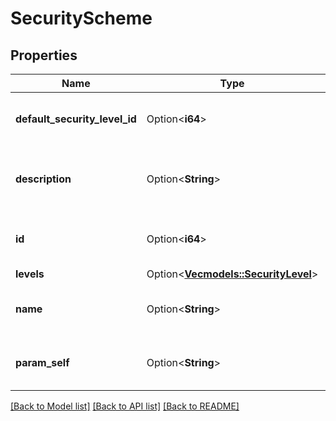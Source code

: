 # SecurityScheme

## Properties

Name | Type | Description | Notes
------------ | ------------- | ------------- | -------------
**default_security_level_id** | Option<**i64**> | The ID of the default security level. | [optional][readonly]
**description** | Option<**String**> | The description of the issue security scheme. | [optional][readonly]
**id** | Option<**i64**> | The ID of the issue security scheme. | [optional][readonly]
**levels** | Option<[**Vec<models::SecurityLevel>**](SecurityLevel.md)> |  | [optional]
**name** | Option<**String**> | The name of the issue security scheme. | [optional][readonly]
**param_self** | Option<**String**> | The URL of the issue security scheme. | [optional][readonly]

[[Back to Model list]](../README.md#documentation-for-models) [[Back to API list]](../README.md#documentation-for-api-endpoints) [[Back to README]](../README.md)


